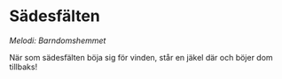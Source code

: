 # Sädesfälten
*Melodi: Barndomshemmet*

När som sädesfälten böja sig för vinden,
står en jäkel där och böjer dom tillbaks!
